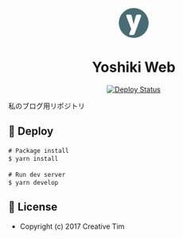 <p align="center">
  <a href="https://kuriyosh.net/">
    <img alt="Yoshiki" src="src/images/favicon.png" width="60" />
  </a>
</p>
<h1 align="center">
  Yoshiki Web
</h1>

<p align="center">
 <a href="https://app.netlify.com/sites/inspiring-hugle-e60159/deploys"><img src="https://api.netlify.com/api/v1/badges/fbab2c43-8406-45b3-8ae0-e9ea7f2c14b1/deploy-status" alt="Deploy Status" /></a>
</p>

私のブログ用リポジトリ

## 🚀 Deploy

```
# Package install
$ yarn install

# Run dev server
$ yarn develop
```

## 📜 License
- Copyright (c) 2017 Creative Tim
